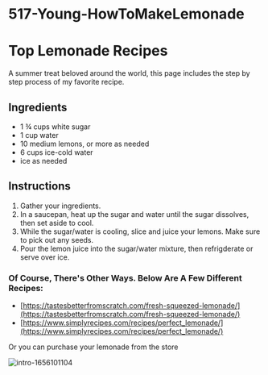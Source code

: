 # 517-Young-HowToMakeLemonade
# Top Lemonade Recipes
A summer treat beloved around the world, this page includes the step by step process of my favorite recipe.
## Ingredients
* 1 ¾ cups white sugar
* 1 cup water
* 10 medium lemons, or more as needed
* 6 cups ice-cold water
* ice as needed
## Instructions
1. Gather your ingredients.
2. In a saucepan, heat up the sugar and water until the sugar dissolves, then set aside to cool.
3. While the sugar/water is cooling, slice and juice your lemons. Make sure to pick out any seeds.
4. Pour the lemon juice into the sugar/water mixture, then refrigderate or serve over ice.

### Of Course, There's Other Ways. Below Are A Few Different Recipes:
* [https://tastesbetterfromscratch.com/fresh-squeezed-lemonade/](https://tastesbetterfromscratch.com/fresh-squeezed-lemonade/)
* [https://www.simplyrecipes.com/recipes/perfect_lemonade/](https://www.simplyrecipes.com/recipes/perfect_lemonade/)

Or you can purchase your lemonade from the store

![intro-1656101104](https://github.com/user-attachments/assets/e32e4ff5-d897-48ca-a4d1-1ccf059b9119)
